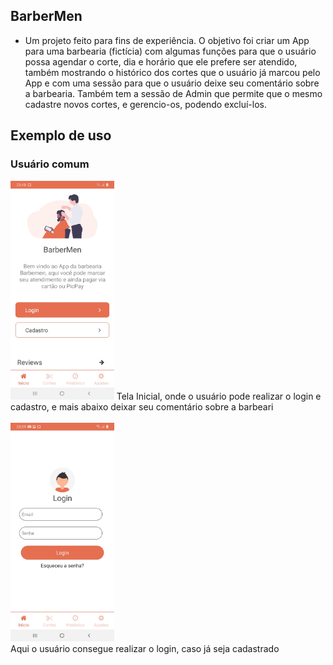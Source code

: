 ## BarberMen

  - Um projeto feito para fins de experiência. O objetivo foi criar um App para uma barbearia (fictícia) com algumas funções para que o usuário possa agendar o corte, dia e horário que ele prefere ser atendido, também mostrando o histórico dos cortes que o usuário já marcou pelo App e com uma sessão para que o usuário deixe seu comentário sobre a barbearia. Também tem a sessão de Admin que permite que o mesmo cadastre novos cortes, e gerencio-os, podendo excluí-los.
  
## Exemplo de uso

  ### Usuário comum
  
  
  <img src="src/assets/img/HomeScreen.jpeg" height="350px"/>  
   Tela Inicial, onde o usuário pode realizar o login e cadastro, e mais abaixo deixar seu comentário sobre a barbeari
   <br>
   <br>      
  <img src="src/assets/img/Login.jpeg" height="350px"/>
  <br> 
  Aqui o usuário consegue realizar o login, caso já seja cadastrado
 
  
  
